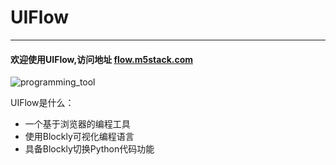 # UIFlow
___________________

#### 欢迎使用UIFlow,访问地址 [flow.m5stack.com](http://flow.m5stack.com/)

![programming_tool](https://raw.githubusercontent.com/Gitshaoxiang/M5GO_doc/master/image/M5GO_fengmian.JPG "M5GO")

UIFlow是什么：
* 一个基于浏览器的编程工具
* 使用Blockly可视化编程语言
* 具备Blockly切换Python代码功能
